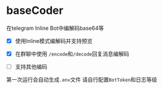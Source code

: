 # baseCoder
在telegram Inline Bot中编解码base64等   

- [x] 使用Inline模式编解码并支持预览
- [x] 在群聊中使用 `/encode`和`/decode`回复消息编解码
- [ ] 支持其他编码   


第一次运行会自动生成`.env`文件 请自行配置`BotToken`和日志等级 